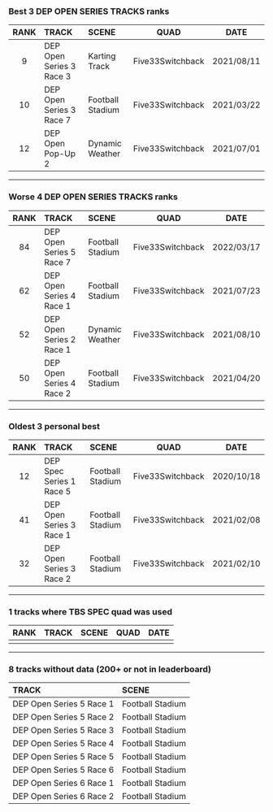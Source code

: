 ### Best 3 DEP OPEN SERIES TRACKS ranks
|RANK|TRACK|SCENE|QUAD|DATE|
|:---:|:---|:---|:---:|:---:|
|9|DEP Open Series 3 Race 3|Karting Track|Five33Switchback|2021/08/11|
|10|DEP Open Series 3 Race 7|Football Stadium|Five33Switchback|2021/03/22|
|12|DEP Open Pop-Up 2|Dynamic Weather|Five33Switchback|2021/07/01|
---
### Worse 4 DEP OPEN SERIES TRACKS ranks
|RANK|TRACK|SCENE|QUAD|DATE|
|:---:|:---|:---|:---:|:---:|
|84|DEP Open Series 5 Race 7|Football Stadium|Five33Switchback|2022/03/17|
|62|DEP Open Series 4 Race 1|Football Stadium|Five33Switchback|2021/07/23|
|52|DEP Open Series 2 Race 1|Dynamic Weather|Five33Switchback|2021/08/10|
|50|DEP Open Series 4 Race 2|Football Stadium|Five33Switchback|2021/04/20|
---
### Oldest 3 personal best
|RANK|TRACK|SCENE|QUAD|DATE|
|:---:|:---|:---|:---:|:---:|
|12|DEP Spec Series 1 Race 5|Football Stadium|Five33Switchback|2020/10/18|
|41|DEP Open Series 3 Race 1|Football Stadium|Five33Switchback|2021/02/08|
|32|DEP Open Series 3 Race 2|Football Stadium|Five33Switchback|2021/02/10|
---
### 1 tracks where TBS SPEC quad was used
|RANK|TRACK|SCENE|QUAD|DATE|
|:---:|:---|:---|:---:|:---:|
||||||
---
### 8 tracks without data (200+ or not in leaderboard)
|TRACK|SCENE|
|:---|:---|
|DEP Open Series 5 Race 1|Football Stadium|
|DEP Open Series 5 Race 2|Football Stadium|
|DEP Open Series 5 Race 3|Football Stadium|
|DEP Open Series 5 Race 4|Football Stadium|
|DEP Open Series 5 Race 5|Football Stadium|
|DEP Open Series 5 Race 6|Football Stadium|
|DEP Open Series 6 Race 1|Football Stadium|
|DEP Open Series 6 Race 2|Football Stadium|
